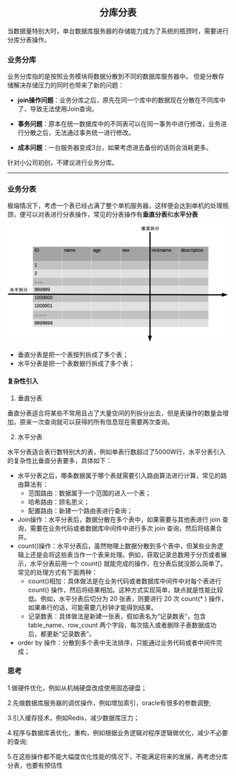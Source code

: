 ## <center> 分库分表 </center>
当数据量特别大时，单台数据库服务器的存储能力成为了系统的瓶颈时，需要进行分库分表操作。
### 业务分库
业务分库指的是按照业务模块将数据分散到不同的数据库服务器中。
但是分散存储解决存储压力的同时也带来了新的问题：
- **join操作问题**：业务分库之后，原先在同一个库中的数据现在分散在不同库中了，导致无法使用Join查询。

- **事务问题**：原本在统一数据库中的不同表可以在同一事务中进行修改，业务进行分散之后，无法通过事务统一进行修改。

- **成本问题**：一台服务器变成3台，如果考虑进去备份的话则会消耗更多。

针对小公司初创，不建议进行业务分库。

---

### 业务分表
极端情况下，考虑一个表已经占满了整个单机服务器，这样便会达到单机的处理瓶颈，便可以对表进行分表操作，常见的分表操作有**垂直分表**和**水平分表**
<div align=center>
<img src="../img/分表.png">
</div>

- 垂直分表是把一个表按列拆成了多个表；
- 水平分表是把一个表数据行拆成了多个表；

#### 复杂性引入
 1. 垂直分表

垂直分表适合将某些不常用且占了大量空间的列拆分出去，但是表操作的数量会增加，原来一次查询就可以获得的所有信息现在需要两次查询。

2. 水平分表

水平分表适合表行数特别大的表，例如单表行数超过了5000W行，水平分表引入的复杂性比垂直分表要多，具体如下：

- 水平分表之后，哪条数据属于哪个表就需要引入路由算法进行计算，常见的路由算法有：
  - 范围路由：数据属于一个范围的进入一个表；
  - 哈希路由：顾名思义；
  - 配置路由：新建一个路由表进行查询；
- Join操作：水平分表后，数据分散在多个表中，如果需要与其他表进行 join 查询，需要在业务代码或者数据库中间件中进行多次 join 查询，然后将结果合并。
- count()操作：水平分表后，虽然物理上数据分散到多个表中，但某些业务逻辑上还是会将这些表当作一个表来处理。例如，获取记录总数用于分页或者展示，水平分表前用一个 count() 就能完成的操作，在分表后就没那么简单了。常见的处理方式有下面两种：
  - count()相加：具体做法是在业务代码或者数据库中间件中对每个表进行 count() 操作，然后将结果相加。这种方式实现简单，缺点就是性能比较低。例如，水平分表后切分为 20 张表，则要进行 20 次 count(* ) 操作，如果串行的话，可能需要几秒钟才能得到结果。
  - 记录数表：具体做法是新建一张表，假如表名为“记录数表”，包含 table_name、row_count 两个字段，每次插入或者删除子表数据成功后，都更新“记录数表”。
- order by 操作：分散到多个表中无法排序，只能通过业务代码或者中间件完成；

### 思考
1.做硬件优化，例如从机械硬盘改成使用固态硬盘；

2.先做数据库服务器的调优操作，例如增加索引，oracle有很多的参数调整;

3.引入缓存技术，例如Redis，减少数据库压力；

4.程序与数据库表优化，重构，例如根据业务逻辑对程序逻辑做优化，减少不必要的查询;

5.在这些操作都不能大幅度优化性能的情况下，不能满足将来的发展，再考虑分库分表，也要有预估性
